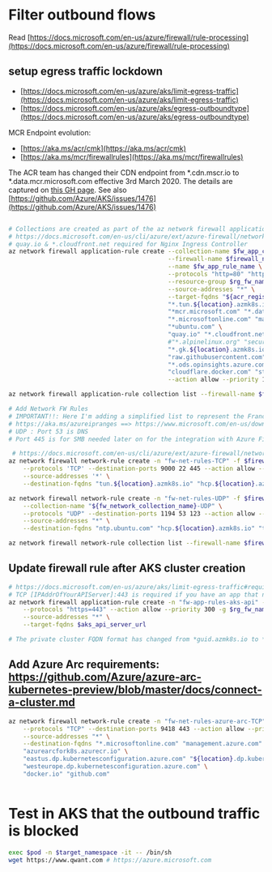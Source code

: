 # Filter outbound flows

Read [https://docs.microsoft.com/en-us/azure/firewall/rule-processing](https://docs.microsoft.com/en-us/azure/firewall/rule-processing)

## setup egress traffic lockdown

- [https://docs.microsoft.com/en-us/azure/aks/limit-egress-traffic](https://docs.microsoft.com/en-us/azure/aks/limit-egress-traffic)
- [https://docs.microsoft.com/en-us/azure/aks/egress-outboundtype](https://docs.microsoft.com/en-us/azure/aks/egress-outboundtype)

MCR Endpoint evolution: 
- [https://aka.ms/acr/cmk](https://aka.ms/acr/cmk)
- [https://aka.ms/mcr/firewallrules](https://aka.ms/mcr/firewallrules)

The ACR team has changed their CDN endpoint from *.cdn.mscr.io to *.data.mcr.microsoft.com effective 3rd March 2020. The details are captured on [this GH page](https://github.com/microsoft/containerregistry/blob/master/client-firewall-rules.md). 
See also [https://github.com/Azure/AKS/issues/1476](https://github.com/Azure/AKS/issues/1476)

```sh

# Collections are created as part of the az network firewall application-rule create command.
# https://docs.microsoft.com/en-us/cli/azure/ext/azure-firewall/network/firewall/application-rule?view=azure-cli-latest#ext-azure-firewall-az-network-firewall-application-rule-create
# quay.io & *.cloudfront.net required for Nginx Ingress Controller
az network firewall application-rule create --collection-name $fw_app_collection_name \
                                            --firewall-name $firewall_name \
                                            --name $fw_app_rule_name \
                                            --protocols "http=80" "https=443" \
                                            --resource-group $rg_fw_name \
                                            --source-addresses "*" \
                                            --target-fqdns "${acr_registry_name}.azurecr.io" \
                                            "*.tun.${location}.azmk8s.io" "*.hcp.${location}.azmk8s.io" \
                                            "*mcr.microsoft.com" "*.data.mcr.microsoft.com" "*.cdn.mscr.io" \
                                            "*.microsoftonline.com" "management.azure.com" \
                                            "*ubuntu.com" \
                                            "quay.io" "*.cloudfront.net" "k8s.gcr.io" \
                                            #"*.alpinelinux.org" "security.debian.org" "deb.debian.org" "registry*.docker.io" "docker.io" "hub.docker.com" "production.cloudflare.docker.com" \
                                            "*.gk.${location}.azmk8s.io" "gov-prod-policy-data.trafficmanager.net" \
                                            "raw.githubusercontent.com" "dc.services.visualstudio.com" \
                                            "*.ods.opinsights.azure.com" "*.oms.opinsights.azure.com" "*.monitoring.azure.com" \
                                            "cloudflare.docker.com" "storage.googleapis.com" \
                                            --action allow --priority 100

az network firewall application-rule collection list --firewall-name $firewall_name -g $rg_fw_name

# Add Network FW Rules
# IMPORTANT!!: Here I'm adding a simplified list to represent the France-Central DataCenter, for the full list please check
# https://aka.ms/azureipranges ==> https://www.microsoft.com/en-us/download/details.aspx?id=56519
# UDP : Port 53 is DNS
# Port 445 is for SMB needed later on for the integration with Azure Files. You don't need this if you have established a storage service endpoint

 # https://docs.microsoft.com/en-us/cli/azure/ext/azure-firewall/network/firewall/network-rule?view=azure-cli-latest#ext-azure-firewall-az-network-firewall-network-rule-create
az network firewall network-rule create -n "fw-net-rules-TCP" -f $firewall_name --collection-name "${fw_network_collection_name}-TCP" \
    --protocols 'TCP' --destination-ports 9000 22 445 --action allow --priority 100 -g $rg_fw_name \
    --source-addresses '*' \
    --destination-fqdns "tun.${location}.azmk8s.io" "hcp.${location}.azmk8s.io"

az network firewall network-rule create -n "fw-net-rules-UDP" -f $firewall_name -g $rg_fw_name \
    --collection-name "${fw_network_collection_name}-UDP" \
    --protocols "UDP" --destination-ports 1194 53 123 --action allow --priority 200 \
    --source-addresses "*" \
    --destination-fqdns "ntp.ubuntu.com" "hcp.${location}.azmk8s.io" "tun.${location}.azmk8s.io"

az network firewall network-rule collection list --firewall-name $firewall_name -g $rg_fw_name

```
## Update firewall rule after AKS cluster creation
 
```sh
# https://docs.microsoft.com/en-us/azure/aks/limit-egress-traffic#required-ports-and-addresses-for-aks-clusters
# TCP [IPAddrOfYourAPIServer]:443 is required if you have an app that needs to talk to the API server. This change can be set after the cluster is created.
az network firewall application-rule create -n "fw-app-rules-aks-api" -f $firewall_name --collection-name "${fw_app_collection_name}-aks-api"\
    --protocols "https=443" --action allow --priority 300 -g $rg_fw_name \
    --source-addresses "*" \
    --target-fqdns $aks_api_server_url

# The private cluster FQDN format has changed from *guid.azmk8s.io to *guid.privatelink.azmk8s.io

```

## Add Azure Arc requirements: https://github.com/Azure/azure-arc-kubernetes-preview/blob/master/docs/connect-a-cluster.md

```sh
az network firewall network-rule create -n "fw-net-rules-azure-arc-TCP" -f $firewall_name --collection-name "${fw_network_collection_name}-ARC" \
    --protocols "TCP" --destination-ports 9418 443 --action allow --priority 400 -g $rg_fw_name \
    --source-addresses "*" \
    --destination-fqdns "*.microsoftonline.com" "management.azure.com" \
    "azurearcfork8s.azurecr.io" \
    "eastus.dp.kubernetesconfiguration.azure.com" "${location}.dp.kubernetesconfiguration.azure.com" \
    "westeurope.dp.kubernetesconfiguration.azure.com" \
    "docker.io" "github.com"



```

# Test in AKS that the outbound traffic is blocked

```sh
exec $pod -n $target_namespace -it -- /bin/sh
wget https://www.qwant.com # https://azure.microsoft.com


```


